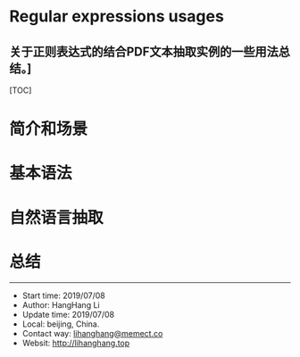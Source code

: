 # Regular expressions usages 
关于正则表达式的结合PDF文本抽取实例的一些用法总结。]
-
[TOC]


# 简介和场景
# 基本语法
# 自然语言抽取
# 总结




---
- Start time: 2019/07/08
- Author: HangHang Li
- Update time: 2019/07/08
- Local: beijing, China.
- Contact way: lihanghang@memect.co
- Websit: http://lihanghang.top
